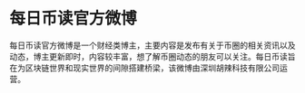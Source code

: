 # 每日币读官方微博

每日币读官方微博是一个财经类博主，主要内容是发布有关于币圈的相关资讯以及动态，博主更新即时，内容较丰富，想了解币圈动态的朋友可以关注。每日币读旨在为区块链世界和现实世界的间隙搭建桥梁，该微博由深圳胡辣科技有限公司运营。



